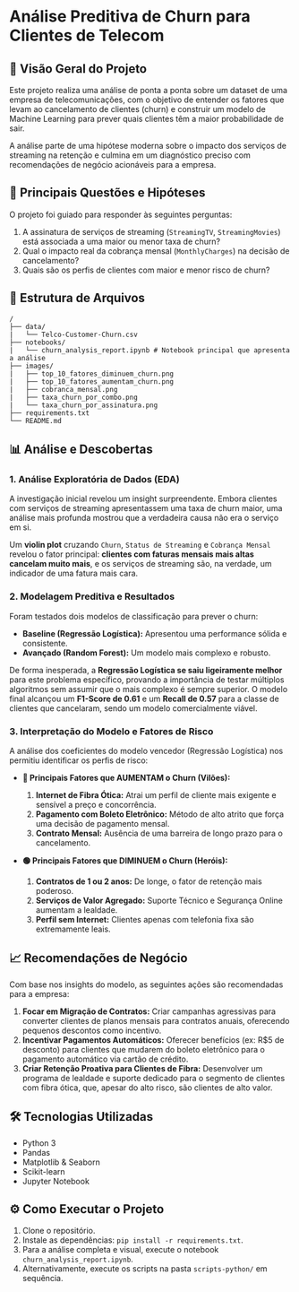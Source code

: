 # Análise Preditiva de Churn para Clientes de Telecom

## 📖 Visão Geral do Projeto

Este projeto realiza uma análise de ponta a ponta sobre um dataset de uma empresa de telecomunicações, com o objetivo de entender os fatores que levam ao cancelamento de clientes (churn) e construir um modelo de Machine Learning para prever quais clientes têm a maior probabilidade de sair.

A análise parte de uma hipótese moderna sobre o impacto dos serviços de streaming na retenção e culmina em um diagnóstico preciso com recomendações de negócio acionáveis para a empresa.

## 🎯 Principais Questões e Hipóteses

O projeto foi guiado para responder às seguintes perguntas:
1.  A assinatura de serviços de streaming (`StreamingTV`, `StreamingMovies`) está associada a uma maior ou menor taxa de churn?
2.  Qual o impacto real da cobrança mensal (`MonthlyCharges`) na decisão de cancelamento?
3.  Quais são os perfis de clientes com maior e menor risco de churn?

## 📂 Estrutura de Arquivos

```
/
├── data/
|   └── Telco-Customer-Churn.csv
├── notebooks/
|   └── churn_analysis_report.ipynb # Notebook principal que apresenta a análise
├── images/
|   ├── top_10_fatores_diminuem_churn.png
|   ├── top_10_fatores_aumentam_churn.png
|   ├── cobranca_mensal.png
|   ├── taxa_churn_por_combo.png   
|   └── taxa_churn_por_assinatura.png
├── requirements.txt
└── README.md
```

## 📊 Análise e Descobertas

### 1. Análise Exploratória de Dados (EDA)

A investigação inicial revelou um insight surpreendente. Embora clientes com serviços de streaming apresentassem uma taxa de churn maior, uma análise mais profunda mostrou que a verdadeira causa não era o serviço em si.

Um **violin plot** cruzando `Churn`, `Status de Streaming` e `Cobrança Mensal` revelou o fator principal: **clientes com faturas mensais mais altas cancelam muito mais**, e os serviços de streaming são, na verdade, um indicador de uma fatura mais cara.

### 2. Modelagem Preditiva e Resultados

Foram testados dois modelos de classificação para prever o churn:
* **Baseline (Regressão Logística):** Apresentou uma performance sólida e consistente.
* **Avançado (Random Forest):** Um modelo mais complexo e robusto.

De forma inesperada, a **Regressão Logística se saiu ligeiramente melhor** para este problema específico, provando a importância de testar múltiplos algoritmos sem assumir que o mais complexo é sempre superior. O modelo final alcançou um **F1-Score de 0.61** e um **Recall de 0.57** para a classe de clientes que cancelaram, sendo um modelo comercialmente viável.

### 3. Interpretação do Modelo e Fatores de Risco

A análise dos coeficientes do modelo vencedor (Regressão Logística) nos permitiu identificar os perfis de risco:

* **🔴 Principais Fatores que AUMENTAM o Churn (Vilões):**
    1.  **Internet de Fibra Ótica:** Atrai um perfil de cliente mais exigente e sensível a preço e concorrência.
    2.  **Pagamento com Boleto Eletrônico:** Método de alto atrito que força uma decisão de pagamento mensal.
    3.  **Contrato Mensal:** Ausência de uma barreira de longo prazo para o cancelamento.

* **🟢 Principais Fatores que DIMINUEM o Churn (Heróis):**
    1.  **Contratos de 1 ou 2 anos:** De longe, o fator de retenção mais poderoso.
    2.  **Serviços de Valor Agregado:** Suporte Técnico e Segurança Online aumentam a lealdade.
    3.  **Perfil sem Internet:** Clientes apenas com telefonia fixa são extremamente leais.

## 📈 Recomendações de Negócio

Com base nos insights do modelo, as seguintes ações são recomendadas para a empresa:
1.  **Focar em Migração de Contratos:** Criar campanhas agressivas para converter clientes de planos mensais para contratos anuais, oferecendo pequenos descontos como incentivo.
2.  **Incentivar Pagamentos Automáticos:** Oferecer benefícios (ex: R$5 de desconto) para clientes que mudarem do boleto eletrônico para o pagamento automático via cartão de crédito.
3.  **Criar Retenção Proativa para Clientes de Fibra:** Desenvolver um programa de lealdade e suporte dedicado para o segmento de clientes com fibra ótica, que, apesar do alto risco, são clientes de alto valor.

## 🛠️ Tecnologias Utilizadas

* Python 3
* Pandas
* Matplotlib & Seaborn
* Scikit-learn
* Jupyter Notebook

## ⚙️ Como Executar o Projeto

1.  Clone o repositório.
2.  Instale as dependências: `pip install -r requirements.txt`.
3.  Para a análise completa e visual, execute o notebook `churn_analysis_report.ipynb`.
4.  Alternativamente, execute os scripts na pasta `scripts-python/` em sequência.

